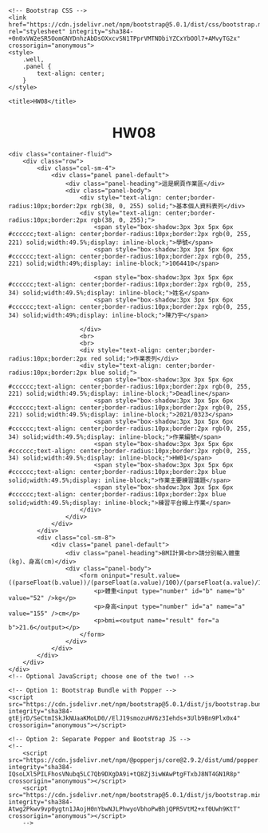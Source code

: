 <!doctype html>
<html lang="zh-tw">

<head>
    <!-- Required meta tags -->
    <meta charset="utf-8">
    <meta name="viewport" content="width=device-width, initial-scale=1">

    <!-- Bootstrap CSS -->
    <link href="https://cdn.jsdelivr.net/npm/bootstrap@5.0.1/dist/css/bootstrap.min.css" rel="stylesheet" integrity="sha384-+0n0xVW2eSR5OomGNYDnhzAbDsOXxcvSN1TPprVMTNDbiYZCxYbOOl7+AMvyTG2x" crossorigin="anonymous">
    <style>
        .well,
        .panel {
            text-align: center;
        }
    </style>

    <title>HW08</title>

</head>

<body>
    <h1 style="text-align: center;">HW08</h1>

    <div class="container-fluid">
        <div class="row">
            <div class="col-sm-4">
                <div class="panel panel-default">
                    <div class="panel-heading">這是網頁作業區</div>
                    <div class="panel-body">
                        <div style="text-align: center;border-radius:10px;border:2px rgb(38, 0, 255) solid;">基本個人資料表列</div>
                        <div style="text-align: center;border-radius:10px;border:2px rgb(38, 0, 255);">
                            <span style="box-shadow:3px 3px 5px 6px #cccccc;text-align: center;border-radius:10px;border:2px rgb(0, 255, 221) solid;width:49.5%;display: inline-block;">學號</span>
                            <span style="box-shadow:3px 3px 5px 6px #cccccc;text-align: center;border-radius:10px;border:2px rgb(0, 255, 221) solid;width:49%;display: inline-block;">1064410</span>

                            <span style="box-shadow:3px 3px 5px 6px #cccccc;text-align: center;border-radius:10px;border:2px rgb(0, 255, 34) solid;width:49.5%;display: inline-block;">姓名</span>
                            <span style="box-shadow:3px 3px 5px 6px #cccccc;text-align: center;border-radius:10px;border:2px rgb(0, 255, 34) solid;width:49%;display: inline-block;">陳乃宇</span>

                        </div>
                        <br>
                        <br>
                        <div style="text-align: center;border-radius:10px;border:2px red solid;">作業表列</div>
                        <div style="text-align: center;border-radius:10px;border:2px blue solid;">
                            <span style="box-shadow:3px 3px 5px 6px #cccccc;text-align: center;border-radius:10px;border:2px rgb(0, 255, 221) solid;width:49.5%;display: inline-block;">Deadline</span>
                            <span style="box-shadow:3px 3px 5px 6px #cccccc;text-align: center;border-radius:10px;border:2px rgb(0, 255, 221) solid;width:49.5%;display: inline-block;">2021/0323</span>
                            <span style="box-shadow:3px 3px 5px 6px #cccccc;text-align: center;border-radius:10px;border:2px rgb(0, 255, 34) solid;width:49.5%;display: inline-block;">作業編號</span>
                            <span style="box-shadow:3px 3px 5px 6px #cccccc;text-align: center;border-radius:10px;border:2px rgb(0, 255, 34) solid;width:49.5%;display: inline-block;">HW01</span>
                            <span style="box-shadow:3px 3px 5px 6px #cccccc;text-align: center;border-radius:10px;border:2px blue solid;width:49.5%;display: inline-block;">作業主要練習議題</span>
                            <span style="box-shadow:3px 3px 5px 6px #cccccc;text-align: center;border-radius:10px;border:2px blue solid;width:49.5%;display: inline-block;">練習平台線上作業</span>
                        </div>
                    </div>
                </div>
            </div>
            <div class="col-sm-8">
                <div class="panel panel-default">
                    <div class="panel-heading">BMI計算<br>請分別輸入體重(kg)、身高(cm)</div>
                    <div class="panel-body">
                        <form oninput="result.value=((parseFloat(b.value))/(parseFloat(a.value)/100)/(parseFloat(a.value)/100))">
                            <p>體重<input type="number" id="b" name="b" value="52" />kg</p>
                            <p>身高<input type="number" id="a" name="a" value="155" />cm</p>
                            <p>bmi=<output name="result" for="a b">21.6</output></p>
                        </form>
                    </div>
                </div>
            </div>
        </div>
    </div>
    <!-- Optional JavaScript; choose one of the two! -->

    <!-- Option 1: Bootstrap Bundle with Popper -->
    <script src="https://cdn.jsdelivr.net/npm/bootstrap@5.0.1/dist/js/bootstrap.bundle.min.js" integrity="sha384-gtEjrD/SeCtmISkJkNUaaKMoLD0//ElJ19smozuHV6z3Iehds+3Ulb9Bn9Plx0x4" crossorigin="anonymous"></script>

    <!-- Option 2: Separate Popper and Bootstrap JS -->
    <!--
        <script src="https://cdn.jsdelivr.net/npm/@popperjs/core@2.9.2/dist/umd/popper.min.js" integrity="sha384-IQsoLXl5PILFhosVNubq5LC7Qb9DXgDA9i+tQ8Zj3iwWAwPtgFTxbJ8NT4GN1R8p" crossorigin="anonymous"></script>
        <script src="https://cdn.jsdelivr.net/npm/bootstrap@5.0.1/dist/js/bootstrap.min.js" integrity="sha384-Atwg2Pkwv9vp0ygtn1JAojH0nYbwNJLPhwyoVbhoPwBhjQPR5VtM2+xf0Uwh9KtT" crossorigin="anonymous"></script>
        -->
</body>

</html>
